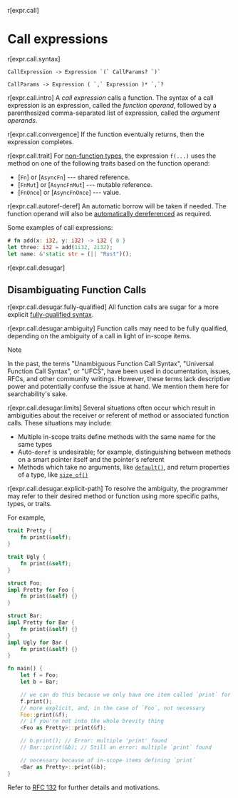 r[expr.call]
# Call expressions

r[expr.call.syntax]
```grammar,expressions
CallExpression -> Expression `(` CallParams? `)`

CallParams -> Expression ( `,` Expression )* `,`?
```

r[expr.call.intro]
A *call expression* calls a function.
The syntax of a call expression is an expression, called the *function operand*, followed by a parenthesized comma-separated list of expression, called the *argument operands*.

r[expr.call.convergence]
If the function eventually returns, then the expression completes.

r[expr.call.trait]
For [non-function types], the expression `f(...)` uses the method on one of the following traits based on the function operand:

- [`Fn`] or [`AsyncFn`] --- shared reference.
- [`FnMut`] or [`AsyncFnMut`] --- mutable reference.
- [`FnOnce`] or [`AsyncFnOnce`] --- value.

r[expr.call.autoref-deref]
An automatic borrow will be taken if needed.
The function operand will also be [automatically dereferenced] as required.

Some examples of call expressions:

```rust
# fn add(x: i32, y: i32) -> i32 { 0 }
let three: i32 = add(1i32, 2i32);
let name: &'static str = (|| "Rust")();
```

r[expr.call.desugar]
## Disambiguating Function Calls

r[expr.call.desugar.fully-qualified]
All function calls are sugar for a more explicit [fully-qualified syntax].

r[expr.call.desugar.ambiguity]
Function calls may need to be fully qualified, depending on the ambiguity of a call in light of in-scope items.

> [!NOTE]
> In the past, the terms "Unambiguous Function Call Syntax", "Universal Function Call Syntax", or "UFCS", have been used in documentation, issues, RFCs, and other community writings. However, these terms lack descriptive power and potentially confuse the issue at hand. We mention them here for searchability's sake.

r[expr.call.desugar.limits]
Several situations often occur which result in ambiguities about the receiver or referent of method or associated function calls.
These situations may include:

* Multiple in-scope traits define methods with the same name for the same types
* Auto-`deref` is undesirable; for example, distinguishing between methods on a smart pointer itself and the pointer's referent
* Methods which take no arguments, like [`default()`], and return properties of a type, like [`size_of()`]

r[expr.call.desugar.explicit-path]
To resolve the ambiguity, the programmer may refer to their desired method or function using more specific paths, types, or traits.

For example,

```rust
trait Pretty {
    fn print(&self);
}

trait Ugly {
    fn print(&self);
}

struct Foo;
impl Pretty for Foo {
    fn print(&self) {}
}

struct Bar;
impl Pretty for Bar {
    fn print(&self) {}
}
impl Ugly for Bar {
    fn print(&self) {}
}

fn main() {
    let f = Foo;
    let b = Bar;

    // we can do this because we only have one item called `print` for `Foo`s
    f.print();
    // more explicit, and, in the case of `Foo`, not necessary
    Foo::print(&f);
    // if you're not into the whole brevity thing
    <Foo as Pretty>::print(&f);

    // b.print(); // Error: multiple 'print' found
    // Bar::print(&b); // Still an error: multiple `print` found

    // necessary because of in-scope items defining `print`
    <Bar as Pretty>::print(&b);
}
```

Refer to [RFC 132] for further details and motivations.

[RFC 132]: https://github.com/rust-lang/rfcs/blob/master/text/0132-ufcs.md
[`default()`]: std::default::Default::default
[`size_of()`]: std::mem::size_of
[automatically dereferenced]: field-expr.md#automatic-dereferencing
[fully-qualified syntax]: ../paths.md#qualified-paths
[non-function types]: ../types/function-item.md
